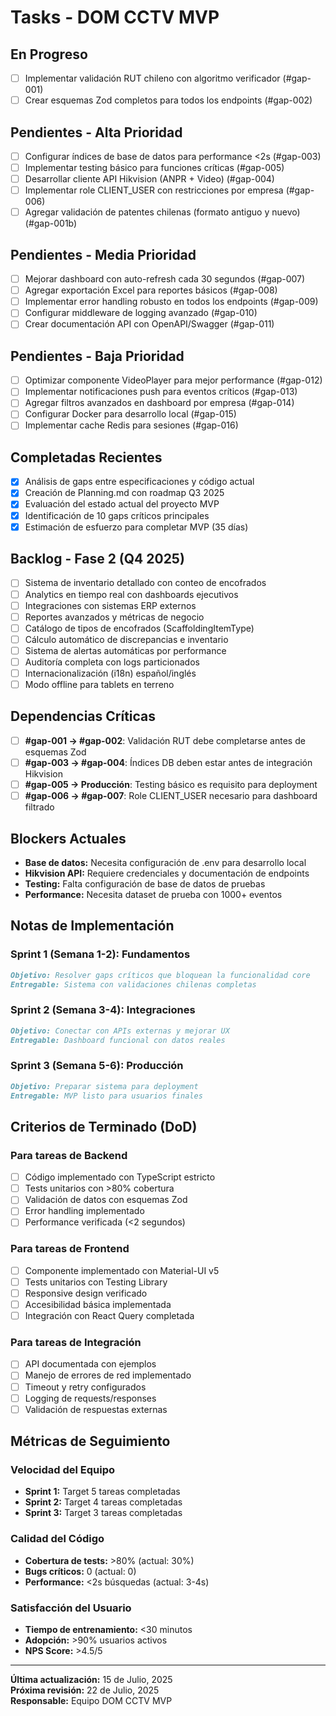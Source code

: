 # Tasks - DOM CCTV MVP

## En Progreso
- [ ] Implementar validación RUT chileno con algoritmo verificador (#gap-001)
- [ ] Crear esquemas Zod completos para todos los endpoints (#gap-002)

## Pendientes - Alta Prioridad
- [ ] Configurar índices de base de datos para performance <2s (#gap-003)
- [ ] Implementar testing básico para funciones críticas (#gap-005)
- [ ] Desarrollar cliente API Hikvision (ANPR + Video) (#gap-004)
- [ ] Implementar role CLIENT_USER con restricciones por empresa (#gap-006)
- [ ] Agregar validación de patentes chilenas (formato antiguo y nuevo) (#gap-001b)

## Pendientes - Media Prioridad
- [ ] Mejorar dashboard con auto-refresh cada 30 segundos (#gap-007)
- [ ] Agregar exportación Excel para reportes básicos (#gap-008)
- [ ] Implementar error handling robusto en todos los endpoints (#gap-009)
- [ ] Configurar middleware de logging avanzado (#gap-010)
- [ ] Crear documentación API con OpenAPI/Swagger (#gap-011)

## Pendientes - Baja Prioridad
- [ ] Optimizar componente VideoPlayer para mejor performance (#gap-012)
- [ ] Implementar notificaciones push para eventos críticos (#gap-013)
- [ ] Agregar filtros avanzados en dashboard por empresa (#gap-014)
- [ ] Configurar Docker para desarrollo local (#gap-015)
- [ ] Implementar cache Redis para sesiones (#gap-016)

## Completadas Recientes
- [x] Análisis de gaps entre especificaciones y código actual
- [x] Creación de Planning.md con roadmap Q3 2025
- [x] Evaluación del estado actual del proyecto MVP
- [x] Identificación de 10 gaps críticos principales
- [x] Estimación de esfuerzo para completar MVP (35 días)

## Backlog - Fase 2 (Q4 2025)
- [ ] Sistema de inventario detallado con conteo de encofrados
- [ ] Analytics en tiempo real con dashboards ejecutivos
- [ ] Integraciones con sistemas ERP externos
- [ ] Reportes avanzados y métricas de negocio
- [ ] Catálogo de tipos de encofrados (ScaffoldingItemType)
- [ ] Cálculo automático de discrepancias e inventario
- [ ] Sistema de alertas automáticas por performance
- [ ] Auditoría completa con logs particionados
- [ ] Internacionalización (i18n) español/inglés
- [ ] Modo offline para tablets en terreno

## Dependencias Críticas
- [ ] **#gap-001 → #gap-002**: Validación RUT debe completarse antes de esquemas Zod
- [ ] **#gap-003 → #gap-004**: Índices DB deben estar antes de integración Hikvision
- [ ] **#gap-005 → Producción**: Testing básico es requisito para deployment
- [ ] **#gap-006 → #gap-007**: Role CLIENT_USER necesario para dashboard filtrado

## Blockers Actuales
- **Base de datos:** Necesita configuración de .env para desarrollo local
- **Hikvision API:** Requiere credenciales y documentación de endpoints
- **Testing:** Falta configuración de base de datos de pruebas
- **Performance:** Necesita dataset de prueba con 1000+ eventos

## Notas de Implementación

### Sprint 1 (Semana 1-2): Fundamentos
```markdown
Objetivo: Resolver gaps críticos que bloquean la funcionalidad core
Entregable: Sistema con validaciones chilenas completas
```

### Sprint 2 (Semana 3-4): Integraciones
```markdown
Objetivo: Conectar con APIs externas y mejorar UX
Entregable: Dashboard funcional con datos reales
```

### Sprint 3 (Semana 5-6): Producción
```markdown
Objetivo: Preparar sistema para deployment
Entregable: MVP listo para usuarios finales
```

## Criterios de Terminado (DoD)

### Para tareas de Backend
- [ ] Código implementado con TypeScript estricto
- [ ] Tests unitarios con >80% cobertura
- [ ] Validación de datos con esquemas Zod
- [ ] Error handling implementado
- [ ] Performance verificada (<2 segundos)

### Para tareas de Frontend
- [ ] Componente implementado con Material-UI v5
- [ ] Tests unitarios con Testing Library
- [ ] Responsive design verificado
- [ ] Accesibilidad básica implementada
- [ ] Integración con React Query completada

### Para tareas de Integración
- [ ] API documentada con ejemplos
- [ ] Manejo de errores de red implementado
- [ ] Timeout y retry configurados
- [ ] Logging de requests/responses
- [ ] Validación de respuestas externas

## Métricas de Seguimiento

### Velocidad del Equipo
- **Sprint 1:** Target 5 tareas completadas
- **Sprint 2:** Target 4 tareas completadas
- **Sprint 3:** Target 3 tareas completadas

### Calidad del Código
- **Cobertura de tests:** >80% (actual: 30%)
- **Bugs críticos:** 0 (actual: 0)
- **Performance:** <2s búsquedas (actual: 3-4s)

### Satisfacción del Usuario
- **Tiempo de entrenamiento:** <30 minutos
- **Adopción:** >90% usuarios activos
- **NPS Score:** >4.5/5

---

**Última actualización:** 15 de Julio, 2025  
**Próxima revisión:** 22 de Julio, 2025  
**Responsable:** Equipo DOM CCTV MVP